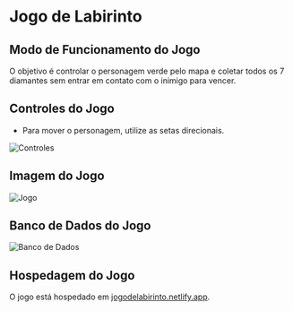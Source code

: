 # Jogo de Labirinto

## Modo de Funcionamento do Jogo

O objetivo é controlar o personagem verde pelo mapa e coletar todos os 7 diamantes sem entrar em contato com o inimigo para vencer.

## Controles do Jogo

- Para mover o personagem, utilize as setas direcionais.

![Controles](https://drive.google.com/uc?export=view&id=123AaJEDgxtF8BShN3vkhO8NLIloX9fN0)

## Imagem do Jogo

![Jogo](https://drive.google.com/uc?export=view&id=1WfjmHpIvNgdkGjROGcpk6KwKhYUDqCyC)

## Banco de Dados do Jogo

![Banco de Dados](https://drive.google.com/uc?export=view&id=1aHa15WEagQsCBFHRqZK6K0R9mu0sYUCi)

## Hospedagem do Jogo

O jogo está hospedado em [jogodelabirinto.netlify.app](https://jogodelabirinto.netlify.app).


